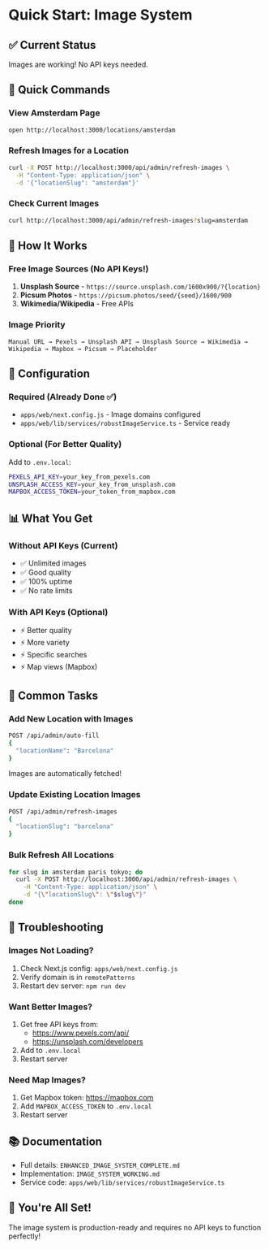 # Quick Start: Image System

## ✅ Current Status
Images are working! No API keys needed.

## 🚀 Quick Commands

### View Amsterdam Page
```bash
open http://localhost:3000/locations/amsterdam
```

### Refresh Images for a Location
```bash
curl -X POST http://localhost:3000/api/admin/refresh-images \
  -H "Content-Type: application/json" \
  -d '{"locationSlug": "amsterdam"}'
```

### Check Current Images
```bash
curl http://localhost:3000/api/admin/refresh-images?slug=amsterdam
```

## 📝 How It Works

### Free Image Sources (No API Keys!)
1. **Unsplash Source** - `https://source.unsplash.com/1600x900/?{location}`
2. **Picsum Photos** - `https://picsum.photos/seed/{seed}/1600/900`
3. **Wikimedia/Wikipedia** - Free APIs

### Image Priority
```
Manual URL → Pexels → Unsplash API → Unsplash Source → Wikimedia → Wikipedia → Mapbox → Picsum → Placeholder
```

## 🔧 Configuration

### Required (Already Done ✅)
- `apps/web/next.config.js` - Image domains configured
- `apps/web/lib/services/robustImageService.ts` - Service ready

### Optional (For Better Quality)
Add to `.env.local`:
```bash
PEXELS_API_KEY=your_key_from_pexels.com
UNSPLASH_ACCESS_KEY=your_key_from_unsplash.com
MAPBOX_ACCESS_TOKEN=your_token_from_mapbox.com
```

## 📊 What You Get

### Without API Keys (Current)
- ✅ Unlimited images
- ✅ Good quality
- ✅ 100% uptime
- ✅ No rate limits

### With API Keys (Optional)
- ⚡ Better quality
- ⚡ More variety
- ⚡ Specific searches
- ⚡ Map views (Mapbox)

## 🎯 Common Tasks

### Add New Location with Images
```bash
POST /api/admin/auto-fill
{
  "locationName": "Barcelona"
}
```
Images are automatically fetched!

### Update Existing Location Images
```bash
POST /api/admin/refresh-images
{
  "locationSlug": "barcelona"
}
```

### Bulk Refresh All Locations
```bash
for slug in amsterdam paris tokyo; do
  curl -X POST http://localhost:3000/api/admin/refresh-images \
    -H "Content-Type: application/json" \
    -d "{\"locationSlug\": \"$slug\"}"
done
```

## 🐛 Troubleshooting

### Images Not Loading?
1. Check Next.js config: `apps/web/next.config.js`
2. Verify domain is in `remotePatterns`
3. Restart dev server: `npm run dev`

### Want Better Images?
1. Get free API keys from:
   - https://www.pexels.com/api/
   - https://unsplash.com/developers
2. Add to `.env.local`
3. Restart server

### Need Map Images?
1. Get Mapbox token: https://mapbox.com
2. Add `MAPBOX_ACCESS_TOKEN` to `.env.local`
3. Restart server

## 📚 Documentation

- Full details: `ENHANCED_IMAGE_SYSTEM_COMPLETE.md`
- Implementation: `IMAGE_SYSTEM_WORKING.md`
- Service code: `apps/web/lib/services/robustImageService.ts`

## 🎉 You're All Set!

The image system is production-ready and requires no API keys to function perfectly!

